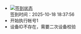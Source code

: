 - [![签到状态](https://github.com/p7wm/Cloud189-Actions/actions/workflows/main.yml/badge.svg?branch=main)](https://github.com/p7wm/Cloud189-Actions/actions/workflows/main.yml) <br> 签到时间：2025-10-18 18:37:56
- 开始执行帐号1
- 设备ID不存在，需要二次设备校验
